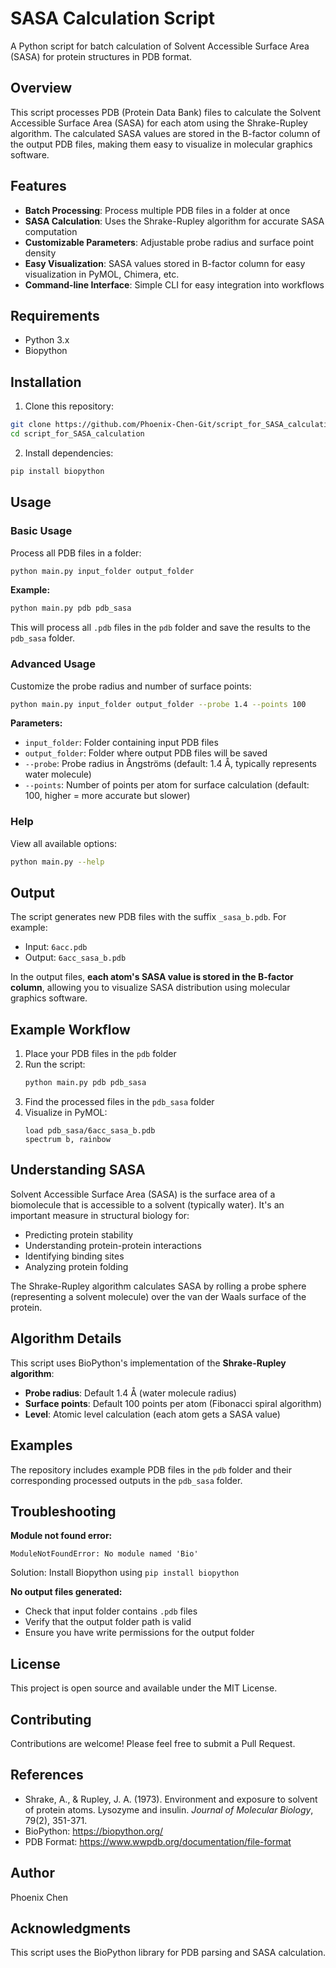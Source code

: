 # SASA Calculation Script

A Python script for batch calculation of Solvent Accessible Surface Area (SASA) for protein structures in PDB format.

## Overview

This script processes PDB (Protein Data Bank) files to calculate the Solvent Accessible Surface Area (SASA) for each atom using the Shrake-Rupley algorithm. The calculated SASA values are stored in the B-factor column of the output PDB files, making them easy to visualize in molecular graphics software.

## Features

- **Batch Processing**: Process multiple PDB files in a folder at once
- **SASA Calculation**: Uses the Shrake-Rupley algorithm for accurate SASA computation
- **Customizable Parameters**: Adjustable probe radius and surface point density
- **Easy Visualization**: SASA values stored in B-factor column for easy visualization in PyMOL, Chimera, etc.
- **Command-line Interface**: Simple CLI for easy integration into workflows

## Requirements

- Python 3.x
- Biopython

## Installation

1. Clone this repository:
```bash
git clone https://github.com/Phoenix-Chen-Git/script_for_SASA_calculation.git
cd script_for_SASA_calculation
```

2. Install dependencies:
```bash
pip install biopython
```

## Usage

### Basic Usage

Process all PDB files in a folder:

```bash
python main.py input_folder output_folder
```

**Example:**
```bash
python main.py pdb pdb_sasa
```

This will process all `.pdb` files in the `pdb` folder and save the results to the `pdb_sasa` folder.

### Advanced Usage

Customize the probe radius and number of surface points:

```bash
python main.py input_folder output_folder --probe 1.4 --points 100
```

**Parameters:**
- `input_folder`: Folder containing input PDB files
- `output_folder`: Folder where output PDB files will be saved
- `--probe`: Probe radius in Ångströms (default: 1.4 Å, typically represents water molecule)
- `--points`: Number of points per atom for surface calculation (default: 100, higher = more accurate but slower)

### Help

View all available options:

```bash
python main.py --help
```

## Output

The script generates new PDB files with the suffix `_sasa_b.pdb`. For example:
- Input: `6acc.pdb`
- Output: `6acc_sasa_b.pdb`

In the output files, **each atom's SASA value is stored in the B-factor column**, allowing you to visualize SASA distribution using molecular graphics software.

## Example Workflow

1. Place your PDB files in the `pdb` folder
2. Run the script:
   ```bash
   python main.py pdb pdb_sasa
   ```
3. Find the processed files in the `pdb_sasa` folder
4. Visualize in PyMOL:
   ```
   load pdb_sasa/6acc_sasa_b.pdb
   spectrum b, rainbow
   ```

## Understanding SASA

Solvent Accessible Surface Area (SASA) is the surface area of a biomolecule that is accessible to a solvent (typically water). It's an important measure in structural biology for:
- Predicting protein stability
- Understanding protein-protein interactions
- Identifying binding sites
- Analyzing protein folding

The Shrake-Rupley algorithm calculates SASA by rolling a probe sphere (representing a solvent molecule) over the van der Waals surface of the protein.

## Algorithm Details

This script uses BioPython's implementation of the **Shrake-Rupley algorithm**:
- **Probe radius**: Default 1.4 Å (water molecule radius)
- **Surface points**: Default 100 points per atom (Fibonacci spiral algorithm)
- **Level**: Atomic level calculation (each atom gets a SASA value)

## Examples

The repository includes example PDB files in the `pdb` folder and their corresponding processed outputs in the `pdb_sasa` folder.

## Troubleshooting

**Module not found error:**
```
ModuleNotFoundError: No module named 'Bio'
```
Solution: Install Biopython using `pip install biopython`

**No output files generated:**
- Check that input folder contains `.pdb` files
- Verify that the output folder path is valid
- Ensure you have write permissions for the output folder

## License

This project is open source and available under the MIT License.

## Contributing

Contributions are welcome! Please feel free to submit a Pull Request.

## References

- Shrake, A., & Rupley, J. A. (1973). Environment and exposure to solvent of protein atoms. Lysozyme and insulin. *Journal of Molecular Biology*, 79(2), 351-371.
- BioPython: https://biopython.org/
- PDB Format: https://www.wwpdb.org/documentation/file-format

## Author

Phoenix Chen

## Acknowledgments

This script uses the BioPython library for PDB parsing and SASA calculation.

